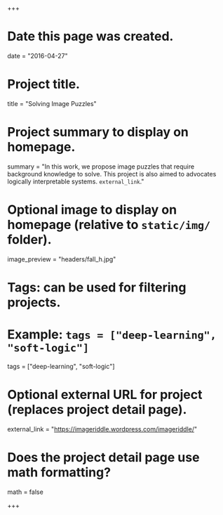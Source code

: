 +++
# Date this page was created.
date = "2016-04-27"

# Project title.
title = "Solving Image Puzzles"

# Project summary to display on homepage.
summary = "In this work, we propose image puzzles that require background knowledge to solve. This project is also aimed to advocates logically interpretable systems. `external_link`."

# Optional image to display on homepage (relative to `static/img/` folder).
image_preview = "headers/fall_h.jpg"

# Tags: can be used for filtering projects.
# Example: `tags = ["deep-learning", "soft-logic"]`
tags = ["deep-learning", "soft-logic"]

# Optional external URL for project (replaces project detail page).
external_link = "https://imageriddle.wordpress.com/imageriddle/"

# Does the project detail page use math formatting?
math = false

+++

